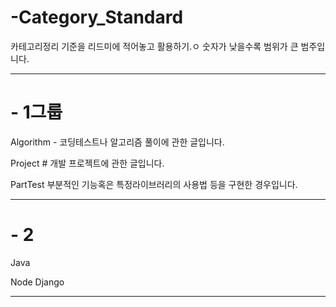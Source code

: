 # -Category_Standard
카테고리정리 기준을 리드미에 적어놓고 활용하기.ㅇ
숫자가 낮을수록 범위가 큰 범주입니다.

----------------------------------------------------------------
# - 1그룹

Algorithm -
코딩테스트나 알고리즘 풀이에 관한 글입니다.

Project #
개발 프로젝트에 관한 글입니다.

PartTest
부분적인 기능혹은 특정라이브러리의 사용법 등을 구현한 경우입니다.

----------------------------------------------------------------
# - 2
Java

Node
Django


----------------------------------------------------------------
